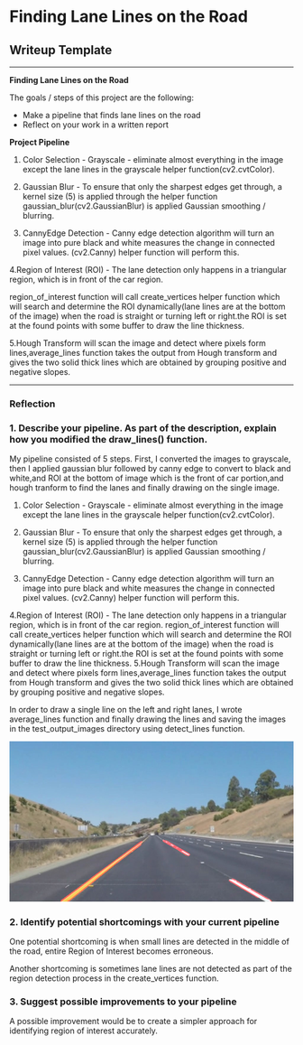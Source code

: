 # **Finding Lane Lines on the Road** 

## Writeup Template



---

**Finding Lane Lines on the Road**

The goals / steps of this project are the following:
* Make a pipeline that finds lane lines on the road
* Reflect on your work in a written report

**Project Pipeline**

1. Color Selection - Grayscale - eliminate almost everything in the image except the lane lines in the grayscale helper function(cv2.cvtColor).

2. Gaussian Blur   - To ensure that only the sharpest edges get through,  a kernel size (5) is applied through the helper function gaussian_blur(cv2.GaussianBlur) is applied Gaussian smoothing / blurring.

3. CannyEdge Detection - Canny edge detection algorithm will turn an image into pure black and white measures the change in connected pixel values. (cv2.Canny) helper function will perform this.

4.Region of Interest (ROI) - The lane detection only happens in a triangular region, which is in front of the car region.

region_of_interest function will call create_vertices helper function which will search and determine the ROI dynamically(lane lines are at the bottom of the image) when the road is straight or turning left or right.the ROI is set at the found points with some buffer to draw the line thickness.

5.Hough Transform will scan the image and detect where pixels form lines,average_lines function takes the output from Hough transform and gives the two solid thick lines which are obtained by grouping positive and negative slopes.


[//]: # (Image References)

[image1]: ./test_images_output/overlayed_lines_1.png "overlayed_lines"

---

### Reflection

### 1. Describe your pipeline. As part of the description, explain how you modified the draw_lines() function.

My pipeline consisted of 5 steps. First, I converted the images to grayscale, then I applied gaussian blur followed by canny edge to convert to black and white,and ROI at the bottom of image which is the front of car portion,and hough tranform to find the lanes and finally drawing  on the single image. 

1. Color Selection - Grayscale - eliminate almost everything in the image except the lane lines in the grayscale helper function(cv2.cvtColor).

2. Gaussian Blur - To ensure that only the sharpest edges get through,  a kernel size (5) is applied through the helper function gaussian_blur(cv2.GaussianBlur) is applied Gaussian smoothing / blurring.

3. CannyEdge Detection - Canny edge detection algorithm will turn an image into pure black and white measures the change in connected pixel values. (cv2.Canny) helper function will perform this.

4.Region of Interest (ROI) - The lane detection only happens in a triangular region, which is in front of the car region.
region_of_interest function will call create_vertices helper function which will search and determine the ROI dynamically(lane lines are at the bottom of the image) when the road is straight or turning left or right.the ROI is set at the found points with some buffer to draw the line thickness.
5.Hough Transform will scan the image and detect where pixels form lines,average_lines function takes the output from Hough transform and gives the two solid thick lines which are obtained by grouping positive and negative slopes.



In order to draw a single line on the left and right lanes, I wrote average_lines function and finally drawing the lines and saving the images in the test_output_images directory using detect_lines function.

 

![overlayed_lines][image1]


### 2. Identify potential shortcomings with your current pipeline


One potential shortcoming is when small lines are detected in the middle of the road, entire Region of Interest becomes erroneous.

Another shortcoming is sometimes lane lines are not detected as part of the region detection process in the create_vertices function.

### 3. Suggest possible improvements to your pipeline

A possible improvement would be to create a simpler approach for identifying region of interest accurately.

 
